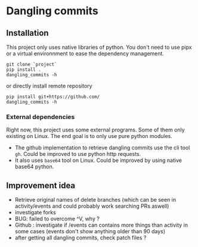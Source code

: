 # Dangling commits

## Installation

This project only uses native libraries of python. You don't need to use pipx or a virtual environnment to ease the dependency management.

```
git clone `project`
pip install .
dangling_commits -h
```

or directly install remote repository

```
pip install git+https://github.com/
dangling_commits -h
```

### External dependencies

Right now, this project uses some external programs. Some of them only existing on Linux. The end goal is to only use pure python modules.

- The github implementation to retrieve dangling commits use the cli tool `gh`. Could be improved to use python http requests.
- It also uses `base64` tool on Linux. Could be improved by using native base64 python.

## Improvement idea

- Retrieve original names of delete branches (which can be seen in activity/events and could probably work searching PRs aswell)
- investigate forks
- BUG: failed to overcome ^V, why ?
- Github : investigate if /events can contains more things than activity in some cases (events don't show anything older than 90 days)
- after getting all dangling commits, check patch files ?
